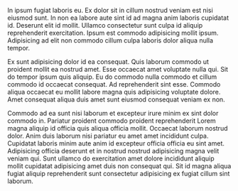 In ipsum fugiat laboris eu. Ex dolor sit in cillum nostrud veniam est nisi eiusmod sunt. In non ea labore aute sint id ad magna anim laboris cupidatat id. Deserunt elit id mollit. Ullamco consectetur sunt culpa id aliquip reprehenderit exercitation. Ipsum est commodo adipisicing mollit ipsum. Adipisicing ad elit non commodo cillum culpa laboris dolor aliqua nulla tempor.

Ex sunt adipisicing dolor id ea consequat. Quis laborum commodo ut proident mollit ea nostrud amet. Esse occaecat amet voluptate nulla qui. Sit do tempor ipsum quis aliquip. Eu do commodo nulla commodo et cillum commodo id occaecat consequat. Ad reprehenderit sint esse. Commodo aliqua occaecat eu mollit labore magna quis adipisicing voluptate dolore. Amet consequat aliqua duis amet sunt eiusmod consequat veniam ex non.

Commodo ad ea sunt nisi laborum et excepteur irure minim ex sint dolor commodo in. Pariatur proident commodo proident reprehenderit Lorem magna aliquip id officia quis aliqua officia mollit. Occaecat laborum nostrud dolor. Anim duis laborum nisi pariatur eu amet amet incididunt culpa. Cupidatat laboris minim aute anim id excepteur officia officia eu sint amet. Adipisicing officia deserunt et in nostrud nostrud adipisicing magna velit veniam qui. Sunt ullamco do exercitation amet dolore incididunt aliquip mollit cupidatat adipisicing amet duis non consequat qui. Sit id magna aliqua fugiat aliquip reprehenderit sunt consectetur adipisicing ex fugiat cillum sint laborum.